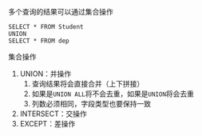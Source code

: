 多个查询的结果可以通过集合操作
```mysql
SELECT * FROM Student
UNION
SELECT * FROM dep
```
集合操作
1. UNION：并操作
	1. 查询结果将会直接合并（上下拼接）
	2. 如果是`UNION ALL`将不会去重，如果是`UNION`将会去重
	3. 列数必须相同，字段类型也要保持一致
2. INTERSECT：交操作
3. EXCEPT：差操作
